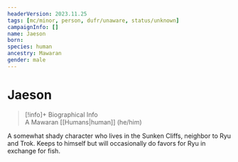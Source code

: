 ```yaml
---
headerVersion: 2023.11.25
tags: [mc/minor, person, dufr/unaware, status/unknown]
campaignInfo: []
name: Jaeson
born:
species: human
ancestry: Mawaran
gender: male
---
```

# Jaeson
>[!info]+ Biographical Info  
> A Mawaran [[Humans|human]] (he/him)

A somewhat shady character who lives in the Sunken Cliffs, neighbor to Ryu and Trok. Keeps to himself but will occasionally do favors for Ryu in exchange for fish.